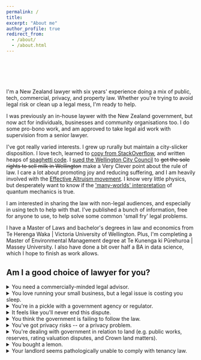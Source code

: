 ```yaml
---
permalink: /
title: 
excerpt: "About me"
author_profile: true
redirect_from: 
  - /about/
  - /about.html
---
```


  <style>
      .type {
  display:inline-block;
}
.type > span {
  display:grid;
  overflow: hidden;
  height:1.2em;
}
.type span span {
  width:0%;
  max-width:max-content;
  overflow: hidden;
  height:inherit;
  word-break:break-all;
  animation:
    c 2s infinite steps(1),  
    t 8s linear infinite alternate,
    m 48s steps(3) infinite;
}
.type span span:before {
  content:" ";
  display:inline-block;
}
@keyframes t{
  90%,100% {width:100%}
}
@keyframes c{
  0%,100%{box-shadow:5px 0 0 #0000}
  50%    {box-shadow:5px 0 0 #fff  }
}
@keyframes m{
  100% {transform:translateY(-300%)}
}

    </style>
<h1>
  <span style="line-height: 1.4;"> </span><span class="type">
  <span>
    <span>It's OK to 💧 over spilt 🥛.</span>
    <span>But it's even better to keep the glass full. 🥛</span>
    <span>Whether your 🥛 is spilt or not, we can help. </span>
  </span>
</span>
</h1>


I'm a New Zealand lawyer with six years' experience doing a mix of public, tech, commercial, privacy, and property law. Whether you're trying to avoid legal risk or clean up a legal mess, I'm ready to help.

I was previously an in-house laywer with the New Zealand government, but now act for individuals, businesses and community organisations too. I do some pro-bono work, and am approved to take legal aid work with supervision from a senior lawyer.

I've got really varied interests. I grew up rurally but maintain a city-slicker disposition. I love tech, learned to [copy from StackOverflow](https://stackoverflow.blog/2021/03/31/the-key-copy-paste/), and written heaps of [spaghetti code](https://en.wikipedia.org/wiki/Spaghetti_code). I [sued the Wellington City Council](https://www.stuff.co.nz/national/crime/125163476/lawyer-appeals-102yearold-law-about-wellingtons-milk-supply) to ~~get the sole rights to sell milk in Wellington~~ make a Very Clever point about the rule of law.  I care a lot about promoting joy and reducing suffering, and I am heavily involved with the [Effective Altruism movement](https://effectivealtruism.nz/). I know very little physics, but desperately want to know if the ['many-worlds' interpretation](https://plato.stanford.edu/entries/qm-manyworlds/) of quantum mechanics is true.

I am interested in sharing the law with non-legal audiences, and especially in using tech to help with that. I've published a bunch of information, free for anyone to use, to help solve some common 'small fry' legal problems.

I have a Master of Laws and bachelor's degrees in law and economics from Te Herenga Waka \| Victoria University of Wellington. Plus, I'm completing a Master of Environmental Management degree at Te Kunenga ki Pūrehuroa \| Massey University. I also have done a bit over half a BA in data science, which I hope to finish as work allows.


## Am I a good choice of lawyer for you?


<details><summary>You need a commercially-minded legal advisor.</summary>
<p>

I'm not a commercial lawyer at a top-tier law firm. I'm not the right choice to close your M&A deal or help you wet lease an A380. This much is obvious.
  
On the other hand, I am a pretty capable contracts lawyer. I regularly draft, negotiate, and review the sorts of commercial agreements that a typical business might want day-to-day legal advice on.
  
* data-sharing agreements;
* non-disclosure agreements;
* IT services contracts (from one-off engagements to multimillion-dollar Master Services Agreements with handfuls of statements of work);
* leases and licences;
* consulting agreements.
  
I've got particular experience with government procurement processes - and can help suppliers  the Government Procurmeent Rules and the Government Model Contract.
  
I'm enthusiastic about better contract drafting; as much as I love a good "whereas" or "hereinbefore", I'm committed to using tools like [Ken Adams' Manual of Style for Contract Drafting](https://www.adamsdrafting.com/writing/mscd/) to deliver you (and your suppliers and customers) contracts that you can understand and rely on.
  
Testimonial: *[insert]*

</p>
</details>

<details><summary>You love running your small business, but a legal issue is costing you sleep.</summary>
<p>

I understand how hard you work. My mum has been running small businesses since before I was born, and she never stops going. You don't have that many legal problems - but when you do, the disruption to your business is a real problem. 
  
I'll ask you what kind of advice you need to solve your problem. If you want a traditional in-depth opinion to understand a whole area of legal risk, you've got it. But if you're looking for easy to digest advice that identifies a clear path forward, then it's my job to give you that.
  
I'm a phone call or email away for one-off questions, but can also provide more regular - and affordable - input to help you proactively spot risks before you run into trouble.
  
Testimonial: *[insert]*

</p>
</details>

<details><summary>You're in a pickle with a government agency or regulator.</summary>
<p>

With six years' experience working with and for regulators, I understand the theory - and practical reality - of regulation.
  
Whether you're trying to get an elusive approval or facing enforcement action, I'll help you see how far up the 'Regulatory Pyramid' you might be and, if at all possible, help you to shift further towards the bottom.
  
Testimonial: *[insert]*

</p>
</details>

<details><summary>It feels like you'll never end this dispute.</summary>
<p>

Court is no fun at all. And even if the dispute is eventually resolved short of Court, the time and emotional energy that goes into even a simple dispute can leave even the most resilient of us pretty drained.
  
If it comes to it, I can argue your corner in Court. But first, I'll help you identify any options to find a compromise that all sides can agree on, but which still meets your bottom lines.
  
Testimonial: *[insert]*

</p>
</details>

<details><summary>You think the government is failing to follow the law.</summary>
<p>

The law applies to everybody, and especially to the government. In my six years' working for the New Zealand government, I helped keep decision-makers on the straight and narrow.
  
Putting the [structural problems of the public service](https://thespinoff.co.nz/politics/01-07-2019/crocodile-in-the-river-how-public-servants-avoid-being-eaten-by-the-oia) aside, almost all of the people I worked with in central government were motivated to do the right thing. I can help you ask the right questions and engage in a way that taps into that motivation, rather than in a way that erodes officials' goodwill.
  
Naturally, there is a non-trivial risk that the soft and constructive approach fails. Having engaged in good faith, you'll be much better placed to challenge the government decision in Court - either with my help, or with an expert barrister taking over.
  
*Note: I sometimes do legal work for public sector organisations. It's more likely than not that I will be able to act for you - but as part of the initial consultation I'll check whether there are any conflicts of interest that may prevent this.*

</p>
</details>
 

<details><summary>You've got privacy risks -- or a privacy problem.</summary>
<p>

I know the Privacy Act 2020 (NZ) inside out, and have a pretty good grasp of the EU's GDPR.
  
I've:
  
  * drafted the privacy strategy and Privacy Policy for a significant government agency, so I can help you go to the *n<sup>th</sup>* degree if that's where your risk tolerance lies. 
  * got experience identifying practical solutions that focus on mitigating the big, scary sources of privacy risk - letting you sleep easier without compromising your organisation's ability to get the job done.
  * drafted and reviewed privacy impact assessments;
  * calmly guided the response to privacy breaches; and
  * delivered training to staff in privacy-sensitive roles.
  
For organisations who would benefit from regular privacy support, I offer an affordable 'Virtual Privacy Officer' service.
  
Testimonial: *insert here*

</p>
</details>

<details><summary>You're dealing with government in relation to land (e.g. public works, reserves, rating valuation disputes, and Crown land matters).</summary>
<p>

I have a strong knowledge of the legal framework within which government agencies acquire, administer, and dispose of land.
  
I also have a strong understanding of the law relating to local government rating valuations, and can represent clients in the Land Valuation Tribunal. During the March-May 2020 COVID-19 lockdown in Aotearoa, I was heavily involved in (and helped draft) a [temporary amendment to the Rating Valuations Act 1998](https://www.legislation.govt.nz/act/public/2020/0013/latest/LMS343872.html).
  
</p>
</details>

<details><summary>You bought a lemon.</summary>
<p>

I'm uniquely enthusiastic about consumer law. If the thing you bought is reasonably expensive and fails to live up to the consumer guarantees, it might be worth engaging a lawyer to help you get the best result possible.
  
If it comes to it, I can help you prepare a high quality application to the Disputes Tribunal or Motor Vehicle Disputes Tribunal. Lawyers cannot represent clients in the Tribunal, but I can help you improve your chances of a successful outcome.
  
If the thing you bought is not very expensive at all, you might like to:
  * use the templates and guidance on the self-help section of my website;
  * ask about having your consumer issue featured on my podcast - I'll provide assistance free of charge, provided that you'll let me discuss it on the show (without identifying you).
  
</p>
</details>


<details><summary>Your landlord seems pathologically unable to comply with tenancy law.</summary>
<p>

I'm very eager to help renters stick up for their rights under tenancy law. I've got good experience in this area, having represented a public sector housing provider in complex Tenancy Tribunal matters, and on appeal in the District Court. I currently provide pro-bono advice to [Renters United!](https://www.rentersunited.org.nz/), a Wellington advocacy group that organises renters and campaigns to make renting better for everyone. ((drafting note: need to approach Renters United before this goes live))
  
I encourage people to look at the templates and guidance on the self-help section of my website in the first instance.
  
However, if your sense is that some support from a lawyer could turn the tide, I will take note of all of the issues you mention - even if your landlord hasn't - and then help you identify your legal rights (and responsibilities, and risks). I can help you draft a 14-day notice to remedy that covers all of the issues, and help you liaise with your landlord.
  
If your case is very complex, we can consider applying for permission for me to represent you in the Tribunal - lawyers cannot appear as a general rule, but I have successfully obtained permission in the past.
  
</p>
</details>
